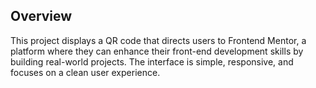 ## Overview
This project displays a QR code that directs users to Frontend Mentor, a platform where they can enhance their front-end development skills by building real-world projects. The interface is simple, responsive, and focuses on a clean user experience.
